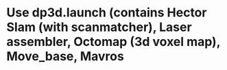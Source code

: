 # Use dp3d.launch (contains Hector Slam (with scanmatcher), Laser assembler, Octomap (3d voxel map), Move_base, Mavros
